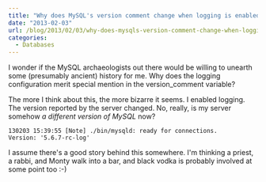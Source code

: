 ```yaml
---
title: "Why does MySQL's version comment change when logging is enabled?"
date: "2013-02-03"
url: /blog/2013/02/03/why-does-mysqls-version-comment-change-when-logging-is-enabled/
categories:
  - Databases
---
```

I wonder if the MySQL archaeologists out there would be willing to unearth some (presumably ancient) history for me. Why does the logging configuration merit special mention in the version_comment variable?

The more I think about this, the more bizarre it seems. I enabled logging. The version reported by the server changed. No, really, is my server somehow *a different version of MySQL* now?

    
    130203 15:39:55 [Note] ./bin/mysqld: ready for connections.
    Version: '5.6.7-rc-log'
    

I assume there's a good story behind this somewhere. I'm thinking a priest, a rabbi, and Monty walk into a bar, and black vodka is probably involved at some point too :-)
